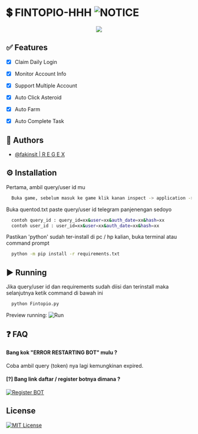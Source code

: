 
# 💲 FINTOPIO-HHH ![NOTICE](https://img.shields.io/badge/DO%20WITH%20YOUR%20OWN%20RISK%20%7C%20CEK%20SECARA%20BERKALA%20-f54842)

<div align="center">
	<img src="https://raw.githubusercontent.com/raihante/fintopioh/main/joinus.gif">
</div>


## ✅ Features

- [x]  Claim Daily Login
- [x]  Monitor Account Info
- [x]  Support Multiple Account
- [x]  Auto Click Asteroid
- [x]  Auto Farm
- [x] Auto Complete Task  


## 🚀 Authors

- [@fakinsit | R E G E X](https://www.t.me/fakinsit)


## ⚙️ Installation
Pertama, ambil query/user id mu

```bash
  Buka game, sebelum masuk ke game klik kanan inspect -> application -> session storage -> tgwebapp -> query_id / user_id
```

Buka quentod.txt paste query/user id telegram panjenengan sedoyo

```bash
  contoh query_id : query_id=xx&user=xx&auth_date=xx&hash=xx
  contoh user_id : user_id=xx&user=xx&auth_date=xx&hash=xx
```

Pastikan 'python' sudah ter-install di pc / hp kalian, buka terminal atau command prompt

```bash
  python -m pip install -r requirements.txt
```
    
## ▶️ Running
Jika query/user id dan requirements sudah diisi dan terinstall maka selanjutnya ketik command di bawah ini

```bash
  python Fintopio.py
```

Preview running:
![Run](https://raw.githubusercontent.com/raihante/fintopioh/main/run.png)


## ❓ FAQ

#### Bang kok "ERROR RESTARTING BOT" mulu ?

Coba ambil query (token) nya lagi kemungkinan expired.

#### [?] Bang link daftar / register botnya dimana ?
[![Register BOT](https://img.shields.io/badge/REGISTER-HERE-yellow.svg)](https://fintop.io/2uLXQNsLgp)


## License



[![MIT License](https://img.shields.io/badge/License-MIT-green.svg)](https://choosealicense.com/licenses/mit/)


